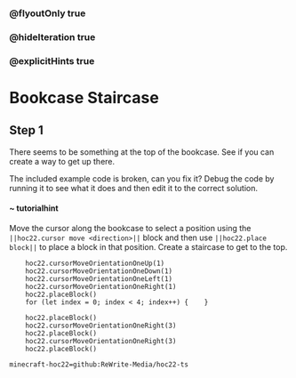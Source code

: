 ### @flyoutOnly true
### @hideIteration true
### @explicitHints true


# Bookcase Staircase

## Step 1
There seems to be something at the top of the bookcase. See if you can create a way to get up there.

The included example code is broken, can you fix it? Debug the code by running it to see what it does and then edit it to the correct solution.

#### ~ tutorialhint 
Move the cursor along the bookcase to select a position using the ``||hoc22.cursor move <direction>||`` block and then use ``||hoc22.place block||`` to place a block in that position. Create a staircase to get to the top.

```ghost
    hoc22.cursorMoveOrientationOneUp(1)
    hoc22.cursorMoveOrientationOneDown(1)
    hoc22.cursorMoveOrientationOneLeft(1)
    hoc22.cursorMoveOrientationOneRight(1)
    hoc22.placeBlock()
    for (let index = 0; index < 4; index++) {    }

```
```template
    hoc22.placeBlock()        
    hoc22.cursorMoveOrientationOneRight(3)
    hoc22.placeBlock()
    hoc22.cursorMoveOrientationOneRight(3)
    hoc22.placeBlock()
```

```package
minecraft-hoc22=github:ReWrite-Media/hoc22-ts
```